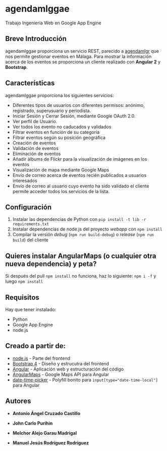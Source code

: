 # agendamlggae
Trabajo Ingeniería Web en Google App Engine

## Breve Introducción
agendamlggae proporciona un servicio REST, parecido a [agendamlgr][1] que nos permite gestionar eventos en Málaga.
Para mostrar la información acerca de los eventos se proporciona un cliente realizado con **Angular 2** y **Bootstrap**.      

## Características
agendamlggae proporciona los siguientes servicios:     
* Diferentes tipos de usuarios con diferentes permisos: anónimo, registrado, superusuario y periodista.      
* Iniciar Sesión y Cerrar Sesión, mediante Google OAuth 2.0.     
* Ver perfil de Usuario.    
* Ver todos los evento no caducados y validados
* Filtrar eventos en función de su categoría
* Filtrar eventos según su posición geográfica
* Creación de eventos
* Validación de eventos
* Eliminación de eventos
* Añadir álbums de Flickr para la visualización de imágenes en los eventos
* Visualización de mapa mediante Google Maps
* Envío de correo acerca de eventos recién publicados a usuarios interesados
* Envío de correo al usuario cuyo evento ha sido validado
el cliente permite acceder todos los servicios de la lista.

## Configuración
 1. Instalar las dependencias de Python con `pip install -t lib -r requirements.txt`
 2. Instalar dependencias de node.js del proyecto _webapp_ con `npm install`
 3. Compilar la versión _debug_ (`npm run build-debug`) o _release_ (`npm run build`) del cliente

## Quieres instalar AngularMaps (o cualquier otra nueva dependencia) y peta?
Si después del pull `npm install` no funciona, haz lo siguiente: `npm i -f` y luego `npm install`

## Requisitos
Hay que tener instalado:
* Python
* Google App Engine
* node.js

## Creado a partir de:
* [node.js][2] - Parte del frontend
* [Bootstrap 4][3] - Diseño y estrucutra del frontend
* [Angular][4] - Aplicación web y estructuración del código
* [AngularMaps][5] - Google Maps API para Angular
* [date-time-picker][6] - Polyfill bonito para `input[type="date-time-local"]` para Angular

## Autores
* **Antonio Ángel Cruzado Castillo**
* **John Carlo Purihin**
* **Melchor Alejo Garau Madrigal**
* **Manuel Jesús Rodríguez Rodríguez**

  [1]: https://github.com/melchor629/agendamlgr
  [2]: http://nodejs.org
  [3]: http://getbootstrap.com
  [4]: https://angular.io
  [5]: https://angular-maps.com
  [6]: https://github.com/DanielYKPan/date-time-picker

